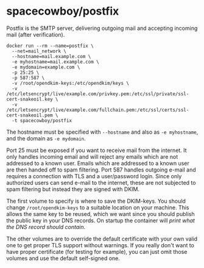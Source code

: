 # spacecowboy/postfix

Postfix is the SMTP server, delivering outgoing mail and accepting
incoming mail (after verification).

```
docker run --rm --name=postfix \
  --net=mail_network \
  --hostname=mail.example.com \
  -e myhostname=mail.example.com \
  -e mydomain=example.com \
  -p 25:25 \
  -p 587:587 \
  -v /root/opendkim-keys:/etc/opendkim/keys \
  -v /etc/letsencrypt/live/example.com/privkey.pem:/etc/ssl/private/ssl-cert-snakeoil.key \
  -v /etc/letsencrypt/live/example.com/fullchain.pem:/etc/ssl/certs/ssl-cert-snakeoil.pem \
  -t spacecowboy/postfix
```

The hostname must be specified with `--hostname` and also as `-e
myhostname`, and the domain as `-e mydomain`.

Port 25 must be exposed if you want to receive mail from the
internet. It only handles incoming email and will reject any emails
which are not addressed to a known user. Emails which are addressed to
a known user are then handed off to spam filtering. Port 587 handles
outgoing e-mail and requires a connection with TLS and a user/password
login. Since only authorized users can send e-mail to the internet,
these are not subjected to spam filtering but instead they are signed
with DKIM.

The first volume to specify is where to save the DKIM-keys. You should
change `/root/opendkim-keys` to a suitable location on your
machine. This allows the same key to be reused, which we want since
you should publish the public key in your DNS records. On startup the
container will *print what the DNS record should contain*.

The other volumes are to override the default certificate with your
own valid one to get proper TLS support without warnings. If you
really don't want to have proper certificate (for testing for
example), you can just omit those volumes and use the default
self-signed one.
